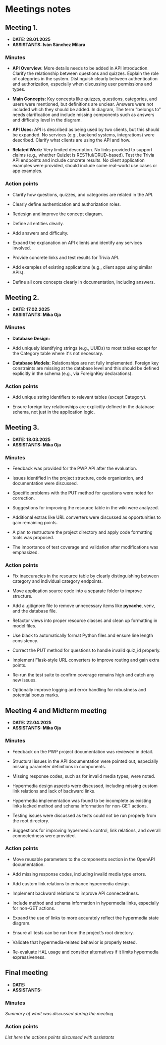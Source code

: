 # Meetings notes

## Meeting 1.
* **DATE: 28.01.2025** 
* **ASSISTANTS: Iván Sánchez Milara** 

### Minutes

* **API Overview:** More details needs to be added in API introduction. Clarify the relationship between questions and quizzes. Explain the role of categories in the system. Distinguish clearly between authentication and authorization, especially when discussing user permissions and types.

* **Main Concepts:** Key concepts like quizzes, questions, categories, and users were mentioned, but definitions are unclear. Answers were not included which they should be added. In diagram, The term "belongs to" needs clarification and include missing components such as answers and difficulty level in the diagram.

* **API Uses:** API is described as being used by two clients, but this should be expanded. No services (e.g., backend systems, integrations) were described. Clarify what clients are using the API and how.

* **Related Work:** Very limited description. No links provided to support claims (e.g., whether Quizlet is RESTful/CRUD-based). Test the Trivia API endpoints and include concrete results. No client application examples were provided, should include some real-world use cases or app examples.

### Action points

* Clarify how questions, quizzes, and categories are related in the API.

* Clearly define authentication and authorization roles.

* Redesign and improve the concept diagram.

* Define all entities clearly.

* Add answers and difficulty.

* Expand the explanation on API clients and identify any services involved.

* Provide concrete links and test results for Trivia API.

* Add examples of existing applications (e.g., client apps using similar APIs).

* Define all core concepts clearly in documentation, including answers.



## Meeting 2.
* **DATE: 17.02.2025** 
* **ASSISTANTS: Mika Oja** 

### Minutes

* **Database Design:**
* Add uniquely identifying strings (e.g., UUIDs) to most tables except for the Category table where it's not necessary.

* **Database Models:**
Relationships are not fully implemented. Foreign key constraints are missing at the database level and this should be defined explicitly in the schema (e.g., via ForeignKey declarations).

### Action points

* Add unique string identifiers to relevant tables (except Category).

* Ensure foreign key relationships are explicitly defined in the database schema, not just in the application logic.



## Meeting 3.
* **DATE: 18.03.2025**
* **ASSISTANTS: Mika Oja**

### Minutes

* Feedback was provided for the PWP API after the evaluation.

* Issues identified in the project structure, code organization, and documentation were discussed.

* Specific problems with the PUT method for questions were noted for correction.

* Suggestions for improving the resource table in the wiki were analyzed.

* Additional extras like URL converters were discussed as opportunities to gain remaining points.

* A plan to restructure the project directory and apply code formatting tools was proposed.

* The importance of test coverage and validation after modifications was emphasized.

### Action points

* Fix inaccuracies in the resource table by clearly distinguishing between category and individual category endpoints.

* Move application source code into a separate folder to improve structure.

* Add a .gitignore file to remove unnecessary items like __pycache__, venv, and the database file.

* Refactor views into proper resource classes and clean up formatting in model files.

* Use black to automatically format Python files and ensure line length consistency.

* Correct the PUT method for questions to handle invalid quiz_id properly.

* Implement Flask-style URL converters to improve routing and gain extra points.

* Re-run the test suite to confirm coverage remains high and catch any new issues.

* Optionally improve logging and error handling for robustness and potential bonus marks.


## Meeting 4 and Midterm meeting
* **DATE: 22.04.2025**
* **ASSISTANTS: Mika Oja**

### Minutes

* Feedback on the PWP project documentation was reviewed in detail.

* Structural issues in the API documentation were pointed out, especially missing parameter definitions in components.

* Missing response codes, such as for invalid media types, were noted.

* Hypermedia design aspects were discussed, including missing custom link relations and lack of backward links.

* Hypermedia implementation was found to be incomplete as existing links lacked method and schema information for non-GET actions.

* Testing issues were discussed as tests could not be run properly from the root directory.

* Suggestions for improving hypermedia control, link relations, and overall connectedness were provided.



### Action points

* Move reusable parameters to the components section in the OpenAPI documentation.

* Add missing response codes, including invalid media type errors.

* Add custom link relations to enhance hypermedia design.

* Implement backward relations to improve API connectedness.

* Include method and schema information in hypermedia links, especially for non-GET actions.

* Expand the use of links to more accurately reflect the hypermedia state diagram.

* Ensure all tests can be run from the project’s root directory.

* Validate that hypermedia-related behavior is properly tested.

* Re-evaluate HAL usage and consider alternatives if it limits hypermedia expressiveness.



## Final meeting
* **DATE:**
* **ASSISTANTS:**

### Minutes
*Summary of what was discussed during the meeting*

### Action points
*List here the actions points discussed with assistants*




